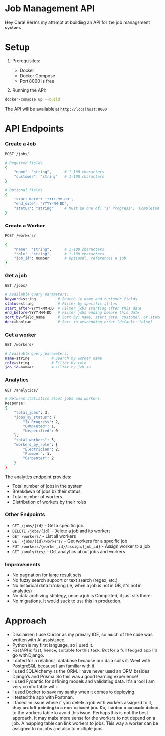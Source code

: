 # Job Management API

Hey Cara! Here's my attempt at building an API for the job management system.
# Setup

1. Prerequisites:
   - Docker
   - Docker Compose
   - Port 8000 is free

2. Running the API:
```bash
docker-compose up --build
```

The API will be available at `http://localhost:8000`

# API Endpoints

### Create a Job
```bash
POST /jobs/

# Required fields
{
    "name": "string",      # 1-100 characters
    "customer": "string"   # 1-100 characters
}

# Optional fields
{
    "start_date": "YYYY-MM-DD",
    "end_date": "YYYY-MM-DD",
    "status": "string"     # Must be one of: "In Progress", "Completed", "Cancelled"
}
```

### Create a Worker
```bash
POST /workers/

{
    "name": "string",      # 1-100 characters
    "role": "string",      # 1-100 characters
    "job_id": number       # Optional, references a job
}
```

### Get a job
```bash
GET /jobs/

# Available query parameters:
keyword=string          # Search in name and customer fields
status=string           # Filter by specific status
start_after=YYYY-MM-DD  # Filter jobs starting after this date
end_before=YYYY-MM-DD   # Filter jobs ending before this date
sort_by=field_name      # Sort by: name, start_date, customer, or status
desc=boolean            # Sort in descending order (default: false)
```

### Get a worker
```bash
GET /workers/

# Available query parameters:
name=string          # Search by worker name
role=string          # Filter by role
job_id=number        # Filter by job ID
```

### Analytics
```bash
GET /analytics/

# Returns statistics about jobs and workers
Response:
{
    "total_jobs": 3,
    "jobs_by_status": {
        "In Progress": 2,
        "Completed": 1,
        "Unspecified": 0
    },
    "total_workers": 5,
    "workers_by_role": {
        "Electrician": 2,
        "Plumber": 1,
        "Carpenter": 2
    }
}
```

The analytics endpoint provides:
- Total number of jobs in the system
- Breakdown of jobs by their status
- Total number of workers
- Distribution of workers by their roles

### Other Endpoints
- `GET /jobs/{id}` - Get a specific job.
- `DELETE /jobs/{id}` - Delete a job and its workers
- `GET /workers/` - List all workers
- `GET /jobs/{id}/workers/` - Get workers for a specific job
- `PUT /workers/{worker_id}/assign/{job_id}` - Assign worker to a job
- `GET /analytics/` - Get analytics about jobs and workers

### Improvements

- No pagination for large result sets
- No fuzzy search support or text search (regex, etc.)
- No historical data tracking (ie, when a job is not in DB, it's not in analytics)
- No data archiving strategy, once a job is Completed, it just sits there.
- No migrations. It would suck to use this in production.

# Approach
- Disclaimer: I use Cursor as my primary IDE, so much of the code was written with AI assistance.
- Python is my first language, so I used it.
- FastAPI is fast, hence, suitable for this task. But for a full fedged app I'd go with Django.
- I opted for a relational database because our data suits it. Went with PostgreSQL because I am familiar with it.
- I used SQLAlchemy as the ORM. I have never used an ORM besides Django's and Prisma. So this was a good learning experience!
- I used Pydantic for defining models and validating data. It's a tool I am very comfortable with.
- I used Docker to save my sanity when it comes to deploying.
- I tested the app with Postman.
- I faced an issue where if you delete a job with workers assigned to it, they are left pointing to a non-existent job. So, I added a cascade delete to the workers table to avoid this issue. Perhaps this is not the best approach. It may make more sense for the workers to not depend on a job. A mapping table can link workers to jobs. This way a worker can be assigned to no jobs and also to multiple jobs.

